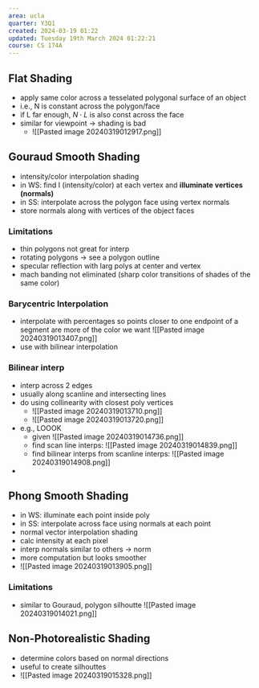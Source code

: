```yaml
---
area: ucla
quarter: Y3Q1
created: 2024-03-19 01:22
updated: Tuesday 19th March 2024 01:22:21
course: CS 174A
---
```

## Flat Shading
- apply same color across a tesselated polygonal surface of an object
- i.e., N is constant across the polygon/face
- if L far enough, $N\cdot L$ is also const across the face
- similar for viewpoint -> shading is bad
	- ![[Pasted image 20240319012917.png]]

## Gouraud Smooth Shading
- intensity/color interpolation shading
- in WS: find I (intensity/color) at each vertex and **illuminate vertices (normals)**
- in SS: interpolate across the polygon face using vertex normals
- store normals along with vertices of the object faces
### Limitations
- thin polygons not great for interp
- rotating polygons -> see a polygon outline
- specular reflection with larg polys at center and vertex
- mach banding not eliminated (sharp color transitions of shades of the same color)
### Barycentric Interpolation
- interpolate with percentages so points closer to one endpoint of a segment are more of the color we want ![[Pasted image 20240319013407.png]]
- use with bilinear interpolation
### Bilinear interp
- interp across 2 edges
- usually along scanline and intersecting lines
- do using collinearity with closest poly vertices
	- ![[Pasted image 20240319013710.png]]
	- ![[Pasted image 20240319013720.png]]
- e.g., LOOOK
	- given ![[Pasted image 20240319014736.png]]
	- find scan line interps: ![[Pasted image 20240319014839.png]]
	- find bilinear interps from scanline interps: ![[Pasted image 20240319014908.png]]
- 
## Phong Smooth Shading
- in WS: illuminate each point inside poly
- in SS: interpolate across face using normals at each point
- normal vector interpolation shading
- calc intensity at each pixel
- interp normals similar to others -> norm
- more computation but looks smoother
- ![[Pasted image 20240319013905.png]]
### Limitations
- similar to Gouraud, polygon silhoutte
![[Pasted image 20240319014021.png]]

## Non-Photorealistic Shading
- determine colors based on normal directions
- useful to create silhouttes
- ![[Pasted image 20240319015328.png]]
